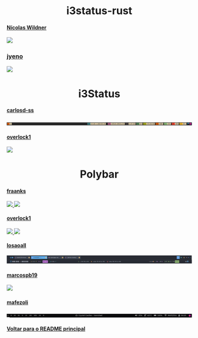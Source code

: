 <h1 align="center">i3status-rust</h1>

#### [Nícolas Wildner](https://gitlab.com/nwildner)

<a href="https://gitlab.com/nwildner/dotfiles/-/blob/master/home/nwildner/.config/i3/i3status.toml">
    <img src="https://gitlab.com/nwildner/dotfiles/-/raw/master/bar.png">
</a>

### [jyeno](https://github.com/jyeno)

<a href="https://github.com/jyeno/dotfiles/blob/master/config/sway/status.toml">
    <img src="https://raw.githubusercontent.com/jyeno/dotfiles/master/i3status-rs.png">
</a>

<h1 align="center">i3Status</h1>

#### [carlosd-ss](https://github.com/carlosd-ss)

<a href="https://github.com/carlosd-ss/dotfiles/blob/master/i3status/config">
    <img src="https://raw.githubusercontent.com/carlosd-ss/dotfiles/master/.github/bar.png">
</a>

#### [overlock1](https://github.com/overlock1)

<a href="https://github.com/overlock1/Dotfiles/blob/master/.config/i3status-colorido/i3status/config">
    <img src="https://raw.githubusercontent.com/overlock1/Dotfiles/master/.config/i3status-colorido/i3status.png">
</a>

<h1 align="center">Polybar</h1>

#### [fraanks](https://github.com/fraanks)

<a href="https://github.com/fffranks/dotfiles/tree/master/.config/polybar">
    <img src="https://github.com/fraanks/dotfiles/blob/master/polybartop.png">
    <img src="https://github.com/fraanks/dotfiles/blob/master/polybarbottom.png"> 
</a>

#### [overlock1](https://github.com/overlock1)

<a href="https://github.com/overlock1/Dotfiles/tree/master/.config/polybar">
    <img src="https://raw.githubusercontent.com/overlock1/Dotfiles/master/.config/polybar/dock.png">
</a>

<a href="https://github.com/overlock1/Dotfiles/tree/master/.config/polybar2/polybar">
    <img src="https://raw.githubusercontent.com/overlock1/Dotfiles/master/.config/polybar2/polybar.png">
</a>

#### [losaoall](https://github.com/odilonscoelho)

<a href="https://github.com/odilonscoelho/dots/tree/master/polybar">
    <img src="https://raw.githubusercontent.com/odilonscoelho/dots/master/bars.png">
</a>

#### [marcospb19](https://github.com/marcospb19)

<a href="https://github.com/marcospb19/dotfiles/tree/master/polybar/.config/polybar">
    <img src="https://camo.githubusercontent.com/34cd6d12af2a99290453aa04e8cba0ba503552a5/68747470733a2f2f692e696d6775722e636f6d2f696241314533652e706e67">
</a>

#### [mafezoli](https://github.com/mafezoli)

<a href="https://github.com/mafezoli/dotfiles/tree/main/polybar">
    <img src="https://raw.githubusercontent.com/mafezoli/dotfiles/main/previews/pimpbarpreview.png">
</a>

#### [Voltar para o README principal](https://github.com/unixwmbr/unixwmbr)
